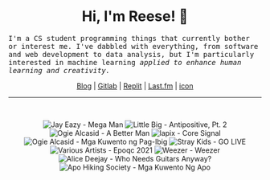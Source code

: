 <h1 align="center">Hi, I'm Reese! 👋</h1>

<p><samp>I'm a CS student programming things that currently bother or interest me. I've dabbled with everything, from software and web development to data analysis, but I'm particularly interested in machine learning <i>applied to enhance human learning and creativity.</i></p></samp>

<p align="center">
 <a href="https://renys.dev">Blog</a> | <a href="https://gitlab.com/renys">Gitlab</a> | <a href="https://replit.com/@renys">Replit</a> | <a href="https://last.fm/user/i-dle">Last.fm</a> | <a href="https://picrew.me/en/image_maker/1453974">icon</a>
</p>

<hr class="dotted">
<br>
<!-- lastfm -->
<p align="center"><img src="https://lastfm.freetls.fastly.net/i/u/64s/1305b6fbaf874b12e838db1d874dc694.jpg" title="Jay Eazy - Mega Man"> <img src="https://lastfm.freetls.fastly.net/i/u/64s/3294e186a4af32ea733a2069ca014f04.jpg" title="Little Big - Antipositive, Pt. 2"> <img src="https://lastfm.freetls.fastly.net/i/u/64s/d784859ce4f1424e9bab7f1c8f7a2017.jpg" title="Ogie Alcasid - A Better Man"> <img src="https://lastfm.freetls.fastly.net/i/u/64s/5544e7d2bab220cefe5f7847b4d38a46.jpg" title="lapix - Core Signal"> <img src="https://lastfm.freetls.fastly.net/i/u/64s/9d4f29985d6b440e85c725912975e863.jpg" title="Ogie Alcasid - Mga Kuwento ng Pag-Ibig"> <img src="https://lastfm.freetls.fastly.net/i/u/64s/83d8d498c6b51dfd6766e6180497361a.jpg" title="Stray Kids - GO LIVE"> <img src="https://lastfm.freetls.fastly.net/i/u/64s/01d751530787bcb9a3195e5136ece9fb.jpg" title="Various Artists - Epoqc 2021"> <img src="https://lastfm.freetls.fastly.net/i/u/64s/fde181381e56b1b5d26f3600af58d087.jpg" title="Weezer - Weezer"> <img src="https://lastfm.freetls.fastly.net/i/u/64s/f6bf55ded14fbdb79fc41bc3cf44117b.jpg" title="Alice Deejay - Who Needs Guitars Anyway?"> <img src="https://lastfm.freetls.fastly.net/i/u/64s/e6ff2463642c467a8af2d86ce3cb68b9.jpg" title="Apo Hiking Society - Mga Kuwento Ng Apo"> </p>
